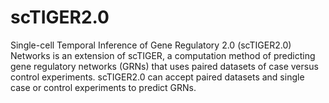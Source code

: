 # scTIGER2.0
Single-cell Temporal Inference of Gene Regulatory 2.0 (scTIGER2.0) Networks is an extension of scTIGER, a computation method of predicting gene regulatory networks (GRNs) that uses paired datasets of case versus control experiments. scTIGER2.0 can accept paired datasets and single case or control experiments to predict GRNs. 
